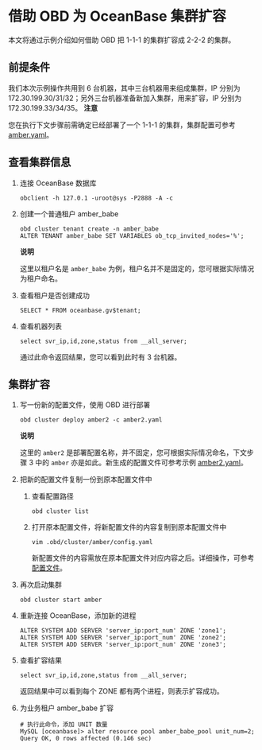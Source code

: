 借助 OBD 为 OceanBase 集群扩容 
============================================

本文将通过示例介绍如何借助 OBD 把 1-1-1 的集群扩容成 2-2-2 的集群。

前提条件 
-------------------------

我们本次示例操作共用到 6 台机器，其中三台机器用来组成集群，IP 分别为172.30.199.30/31/32；另外三台机器准备新加入集群，用来扩容，IP 分别为 172.30.199.33/34/35。
**注意**



您在执行下文步骤前需确定已经部署了一个 1-1-1 的集群，集群配置可参考 [amber.yaml](https://github.com/Xjxjy/scale-out-oceanbase-cluster/blob/main/amber.yaml)。

查看集群信息 
---------------------------

1. 连接 OceanBase 数据库

   ```unknow
   obclient -h 127.0.1 -uroot@sys -P2888 -A -c
   ```

   

2. 创建一个普通租户 amber_babe

   ```unknow
   obd cluster tenant create -n amber_babe
   ALTER TENANT amber_babe SET VARIABLES ob_tcp_invited_nodes='%';
   ```

   
   **说明**

   

   这里以租户名是 `amber_babe` 为例，租户名并不是固定的，您可根据实际情况为租户命名。
   

3. 查看租户是否创建成功

   ```unknow
   SELECT * FROM oceanbase.gv$tenant;
   ```

   

4. 查看机器列表

   ```unknow
   select svr_ip,id,zone,status from __all_server;
   ```

   

   通过此命令返回结果，您可以看到此时有 3 台机器。
   




集群扩容 
-------------------------

1. 写一份新的配置文件，使用 OBD 进行部署

   ```unknow
   obd cluster deploy amber2 -c amber2.yaml
   ```

   
   **说明**

   

   这里的 `amber2` 是部署配置名称，并不固定，您可根据实际情况命名，下文步骤 3 中的 `amber` 亦是如此。新生成的配置文件可参考示例 [amber2.yaml](https://github.com/Xjxjy/scale-out-oceanbase-cluster/blob/main/amber2.yaml)。
   

2. 把新的配置文件复制一份到原本配置文件中

   1. 查看配置路径

      ```unknow
      obd cluster list
      ```

      
   
   2. 打开原本配置文件，将新配置文件的内容复制到原本配置文件中

      ```unknow
      vim .obd/cluster/amber/config.yaml
      ```

      

      新配置文件的内容需放在原本配置文件对应内容之后。详细操作，可参考 [配置文件](https://github.com/Xjxjy/scale-out-oceanbase-cluster/blob/main/amber3.yaml)。
      
   

   

3. 再次启动集群

   ```unknow
   obd cluster start amber
   ```

   

4. 重新连接 OceanBase，添加新的进程

   ```unknow
   ALTER SYSTEM ADD SERVER 'server_ip:port_num' ZONE 'zone1';
   ALTER SYSTEM ADD SERVER 'server_ip:port_num' ZONE 'zone2';
   ALTER SYSTEM ADD SERVER 'server_ip:port_num' ZONE 'zone3';
   ```

   

5. 查看扩容结果

   ```unknow
   select svr_ip,id,zone,status from __all_server;
   ```

   

   返回结果中可以看到每个 ZONE 都有两个进程，则表示扩容成功。
   

6. 为业务租户 amber_babe 扩容

   ```unknow
   # 执行此命令，添加 UNIT 数量
   MySQL [oceanbase]> alter resource pool amber_babe_pool unit_num=2;
   Query OK, 0 rows affected (0.146 sec)
   ```

   
















